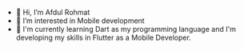 - 👋 Hi, I’m Afdul Rohmat
- 👀 I’m interested in Mobile development
- 🌱 I'm currently learning Dart as my programming language and I'm developing my skills in Flutter as a Mobile Developer.

<!---
AfdulRohmat/AfdulRohmat is a ✨ special ✨ repository because its `README.md` (this file) appears on your GitHub profile.
You can click the Preview link to take a look at your changes.
--->
